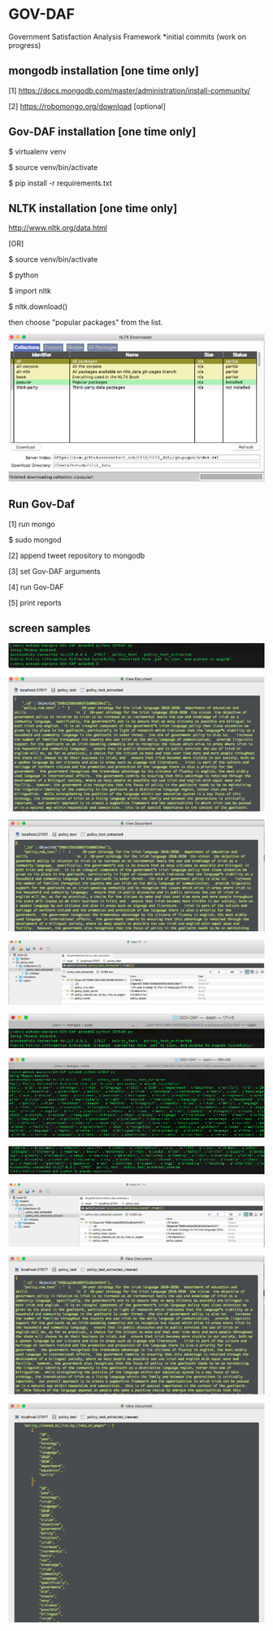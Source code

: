 GOV-DAF
=========

Government Satisfaction Analysis Framework
*initial commits (work on progress)

mongodb installation [one time only]
--------------------
[1] https://docs.mongodb.com/master/administration/install-community/

[2] https://robomongo.org/download [optional]



Gov-DAF installation [one time only]
--------------------
$ virtualenv venv

$ source venv/bin/activate

$ pip install -r requirements.txt

NLTK installation [one time only]
--------------------
 http://www.nltk.org/data.html

[OR]

$ source venv/bin/activate

$ python

$ import nltk

$ nltk.download()

then choose "popular packages" from the list.

![img](screen_samples/nltk.png)

Run Gov-Daf
------------

[1] run mongo

$ sudo mongod

[2] append tweet repository to mongodb

[3] set Gov-DAF arguments

[4] run Gov-DAF

[5] print reports

screen samples
--------------------
![img](screen_samples/s1.png)

![img](screen_samples/s2.png)

![img](screen_samples/s3.png)

![img](screen_samples/s4.png)

![img](screen_samples/s5.png)

![img](screen_samples/s6.png)

![img](screen_samples/s7.png)

![img](screen_samples/s8.png)

![img](screen_samples/s9.png)

![img](screen_samples/s10.png)
